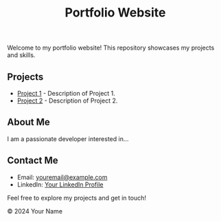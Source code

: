 <header>
        <h1>Portfolio Website</h1>
</header>
    <p>Welcome to my portfolio website! This repository showcases my projects and skills.</p>
    <h2>Projects</h2>
    <ul>
            <li><a href="project1/">Project 1</a> - Description of Project 1.</li>
            <li><a href="project2/">Project 2</a> - Description of Project 2.</li>
            <!-- Add more projects as necessary -->
    </ul>
    <h2>About Me</h2>
    <p>I am a passionate developer interested in...</p>
    <h2>Contact Me</h2>
    <ul>
            <li>Email: <a href="mailto:youremail@example.com">youremail@example.com</a></li>
            <li>LinkedIn: <a href="https://www.linkedin.com/yourprofile">Your LinkedIn Profile</a></li>
            <!-- Add more contact information as necessary -->
     </ul>
     <p>Feel free to explore my projects and get in touch!</p>
     <footer>
            <p>&copy; 2024 Your Name</p>
        </footer>

